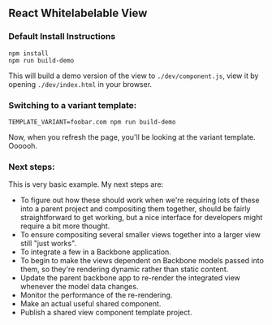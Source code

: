 ## React Whitelabelable View

### Default Install Instructions

```
npm install
npm run build-demo
```

This will build a demo version of the view to `./dev/component.js`, view it by opening `./dev/index.html` in your browser.

### Switching to a variant template:

```
TEMPLATE_VARIANT=foobar.com npm run build-demo
```

Now, when you refresh the page, you'll be looking at the variant template. Oooooh.


### Next steps:

This is very basic example. My next steps are:

- To figure out how these should work when we're requiring lots of these into a parent project and compositing them together, should be fairly straightforward to get working, but a nice interface for developers might require a bit more thought.
- To ensure compositing several smaller views together into a larger view still "just works".
- To integrate a few in a Backbone application.
- To begin to make the views dependent on Backbone models passed into them, so they're rendering dynamic rather than static content.
- Update the parent backbone app to re-render the integrated view whenever the model data changes.
- Monitor the performance of the re-rendering.
- Make an actual useful shared component.
- Publish a shared view component template project.